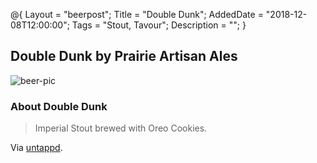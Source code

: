 @{ 
 Layout = "beerpost"; 
 Title = "Double Dunk"; 
 AddedDate = "2018-12-08T12:00:00"; 
 Tags = "Stout, Tavour"; 
 Description = ""; 
 } 
 

## Double Dunk by Prairie Artisan Ales

![beer-pic]

### About Double Dunk

> Imperial Stout brewed with Oreo Cookies.

Via [untappd][untappd-url].

[untappd-url]: <https://untappd.com/b/prairie-artisan-ales-double-dunk/2645021>
[beer-pic]: https://jasonpowley.com/assets/img/2018-12-08-double-dunk.jpeg "Double Dunk by Prairie Artisan Ales"
